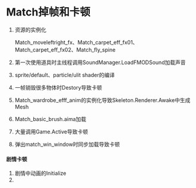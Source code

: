 # Match掉帧和卡顿

1. 资源的实例化

   Match_moveleftright_fx、Match_carpet_eff_fx01、Match_carpet_eff_fx02、Match_fly_spine

2. 第一次使用道具时主线程调用SoundManager.LoadFMODSound加载声音

3. sprite/default、particle/ulit shader的编译

4. 一帧销毁很多物体时Destory导致卡顿

5. Match_wardrobe_efff_anim的实例化导致Skeleton.Renderer.Awake中生成Mesh

6. Match_basic_brush.aima加载

7. 大量调用Game.Active导致卡顿

8. 弹出match_win_window时同步加载导致卡顿

#### 剧情卡顿

1. 剧情中动画的Initialize
2. 

